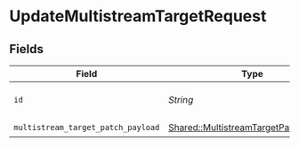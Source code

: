 # UpdateMultistreamTargetRequest


## Fields

| Field                                                                                         | Type                                                                                          | Required                                                                                      | Description                                                                                   |
| --------------------------------------------------------------------------------------------- | --------------------------------------------------------------------------------------------- | --------------------------------------------------------------------------------------------- | --------------------------------------------------------------------------------------------- |
| `id`                                                                                          | *String*                                                                                      | :heavy_check_mark:                                                                            | ID of the multistream target                                                                  |
| `multistream_target_patch_payload`                                                            | [Shared::MultistreamTargetPatchPayload](../../models/shared/multistreamtargetpatchpayload.md) | :heavy_check_mark:                                                                            | N/A                                                                                           |